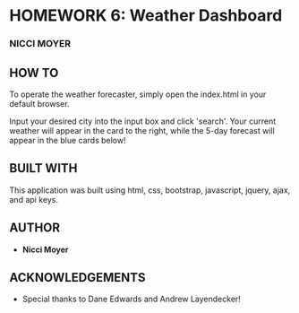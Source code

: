 # HOMEWORK 6: Weather Dashboard
### NICCI MOYER


## HOW TO

To operate the weather forecaster, simply open the index.html in your default browser. 

Input your desired city into the input box and click 'search'. Your current weather will appear in the card to the right, while the 5-day forecast will appear in the blue cards below!


## BUILT WITH

This application was built using html, css, bootstrap, javascript, jquery, ajax, and api keys.


## AUTHOR

- **Nicci Moyer**


## ACKNOWLEDGEMENTS 

- Special thanks to Dane Edwards and Andrew Layendecker!

